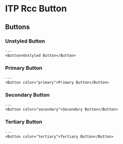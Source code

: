# ITP Rcc Button

## Buttons

### Unstyled Button

```react
---
<Button>Unstyled Button</Button>
```

### Primary Button

```react
---
<Button color="primary">Primary Button</Button>
```

### Secondary Button

```react
---
<Button color="secondary">Secondary Button</Button>
```

### Tertiary Button

```react
---
<Button color="tertiary">Tertiary Button</Button>
```
